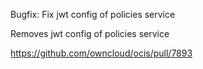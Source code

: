 Bugfix: Fix jwt config of policies service

Removes jwt config of policies service

https://github.com/owncloud/ocis/pull/7893
